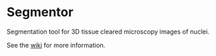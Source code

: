 # Segmentor
Segmentation tool for 3D tissue cleared microscopy images of nuclei.

See the [wiki](https://github.com/RENCI/Segmentor/wiki/) for more information.
